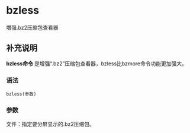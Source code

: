 # bzless

增强.bz2压缩包查看器

## 补充说明

**bzless命令** 是增强“.bz2”压缩包查看器，bzless比bzmore命令功能更加强大。

### 语法

```text
bzless(参数)
```

### 参数

文件：指定要分屏显示的.bz2压缩包。

